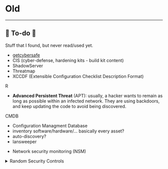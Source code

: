 # Old

<hr class="sep-both">

## 👻 To-do 👻

Stuff that I found, but never read/used yet.

<div class="row row-cols-md-2"><div>

* [getcybersafe](https://www.getcybersafe.gc.ca/en)
* CIS (cyber-defense, hardening kits - build kit content)
* ShadowServer
* Threatmap
* XCCDF (Extensible Configuration Checklist Description Format)

R

* **Advanced Persistent Threat** (APT): usually, a hacker wants to remain as long as possible within an infected network. They are using backdoors, and keep updating the code to avoid being discovered.

CMDB

* Configuration Managment Database
* inventory software/hardware/... basically every asset?
* auto-discovery?
* lansweeper
</div><div>

* Network security monitoring (NSM)

<details class="details-n">
<summary>Random Security Controls</summary>

YYY

* Block an IP after $n$ failed attempts within $x$ seconds
* Use a strong password policy
* Delay authentication attempts (throttle) to slow down attacks
* Use a CAPTCHA while taking into account that they are services to "bypass" them
* Use two-Factor authentication

ZZZ

* "root", "bin", "adm", "operator", "admin", "administrator", "bureaucrat", "steward", "checkuser", "oversight", "sysop", "bot", etc.
* [username policy](https://en.wikipedia.org/wiki/Wikipedia:Username_policy#Inappropriate_usernames)

XXX

* Set up a robust password policy
    * Length, Complexity, Periodic updates, Lock, History...
    * Lock accounts for X minutes of inactivity
    * Add strong authentication (two-factor/MFA)
* Secure external devices
    * Disable booting using an external device
    * Detect and prevent them to install something/be installed
    * Use an antivirus to scan them
    * Forbid the use of local printers <small>(over secured network printers)</small>
    * Disable autorun <small>(execution of code)</small> when connecting devices
* User permissions
    * Setup access control <small>(no excessive privileges, no shared accounts...)</small>. Only administrator should be allowed to disable/configure security-related tools.
    * Ask for a password to edit BIOS configuration
    * Disallow to remotely start a device
    * Disable unneeded programs and services
    * Disable/Limit the use of local user accounts <small>(if not required)</small>
    * Do not give admin privilege to local accounts <small>(unless required)</small>
    * Ensure we can't use a workstation without a password
    * Limit access to the Windows registry

➡️ For root/administrator accounts, the password should be updated regularly, and its usage should be justified.

➡️ Tell users when they are not allowed to access something, or when it is monitored, and when it can lead to prosecution.
</details>
</div></div>